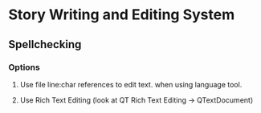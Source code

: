 # Story Writing and Editing System

## Spellchecking

### Options

1. Use file line:char references to edit text. when using language tool.

2. Use Rich Text Editing (look at QT Rich Text Editing -> QTextDocument)